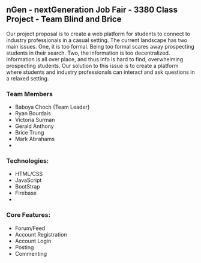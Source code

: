 ## nGen - nextGeneration Job Fair - 3380 Class Project - Team Blind and Brice

Our project proposal is to create a web platform for students to connect to industry professionals in a casual setting. The current landscape has two main issues. One, it is too formal. Being too formal scares away prospecting students in their search. Two, the information is too decentralized. Information is all over place, and thus info is hard to find, overwhelming prospecting students. Our solution to this issue is to create a platform where students and industry professionals can interact and ask questions in a relaxed setting. 

### Team Members
  - Baboya Choch {Team Leader}
  - Ryan Bourdais
  - Victoria Surman
  - Gerald Anthony
  - Brice Trung
  - Mark Abrahams
  - 
### Technologies:
  - HTML/CSS
  - JavaScript
  - BootStrap
  - Firebase
  - 
### Core Features:
  - Forum/Feed
  - Account Registration
  - Account Login
  - Posting
  - Commenting

